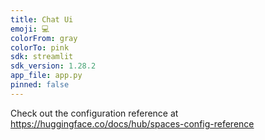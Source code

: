 ```yaml
---
title: Chat Ui
emoji: 💻
colorFrom: gray
colorTo: pink
sdk: streamlit
sdk_version: 1.28.2
app_file: app.py
pinned: false
---
```


Check out the configuration reference at https://huggingface.co/docs/hub/spaces-config-reference
